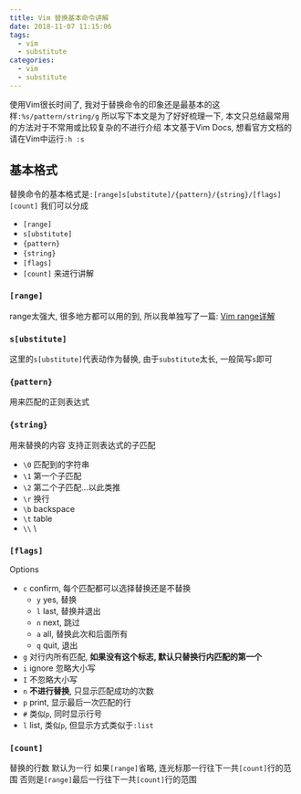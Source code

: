 ```yaml
---
title: Vim 替换基本命令讲解
date: 2018-11-07 11:15:06
tags:
  - vim
  - substitute
categories:
  - vim
  - substitute
---
```


使用Vim很长时间了, 我对于替换命令的印象还是最基本的这样`:%s/pattern/string/g`
所以写下本文是为了好好梳理一下, 本文只总结最常用的方法对于不常用或比较复杂的不进行介绍
本文基于Vim Docs, 想看官方文档的请在Vim中运行`:h :s`

<!-- more -->

## 基本格式 
替换命令的基本格式是`:[range]s[ubstitute]/{pattern}/{string}/[flags] [count]`
我们可以分成
* `[range]`
* `s[ubstitute]`
* `{pattern}`
* `{string}`
* `[flags]`
* `[count]`
来进行讲解


### `[range]`
range太强大, 很多地方都可以用的到, 所以我单独写了一篇: [Vim range详解](/2018/11/06/vim-range-details/)

### `s[ubstitute]`
这里的`s[ubstitute]`代表动作为替换, 由于`substitute`太长, 一般简写`s`即可

### `{pattern}`
用来匹配的正则表达式

### `{string}`
用来替换的内容
支持正则表达式的子匹配

* `\0` 匹配到的字符串
* `\1` 第一个子匹配
* `\2` 第二个子匹配...以此类推
* `\r` 换行
* `\b` backspace
* `\t` table
* `\\` \


### `[flags]`
Options
* `c` confirm, 每个匹配都可以选择替换还是不替换
  * `y` yes, 替换
  * `l` last, 替换并退出
  * `n` next, 跳过
  * `a` all, 替换此次和后面所有
  * `q` quit, 退出
* `g` 对行内所有匹配, **如果没有这个标志, 默认只替换行内匹配的第一个**
* `i` ignore 忽略大小写
* `I` 不忽略大小写
* `n` **不进行替换**, 只显示匹配成功的次数
* `p` print, 显示最后一次匹配的行
* `#` 类似`p`, 同时显示行号
* `l` list, 类似`p`, 但显示方式类似于`:list`

<!-- 省去 & e r -->

### `[count]`
替换的行数
默认为一行
如果`[range]`省略, 连光标那一行往下一共`[count]`行的范围
否则是`[range]`最后一行往下一共`[count]`行的范围




<!-- omit
snomagic, magic

&, ~

2-letter and 3-letter :substitute commands

TODO: NEW POST TO INTRODUCE

Thu, 08 Nov 2018 14:35:48 +0800
-->




